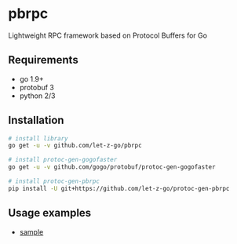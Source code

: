 # pbrpc

Lightweight RPC framework based on Protocol Buffers for Go

## Requirements

- go 1.9+
- protobuf 3
- python 2/3

## Installation

```bash
# install library
go get -u -v github.com/let-z-go/pbrpc

# install protoc-gen-gogofaster
go get -u -v github.com/gogo/protobuf/protoc-gen-gogofaster

# install protoc-gen-pbrpc
pip install -U git+https://github.com/let-z-go/protoc-gen-pbrpc
```

## Usage examples

- [sample](./sample)
